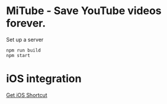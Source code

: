 # MiTube - Save YouTube videos forever.

Set up a server

```shell
npm run build
npm start
```

# iOS integration

[Get iOS Shortcut](https://www.icloud.com/shortcuts/f0c136ded5c34476af9f8d7495cf97d1)
